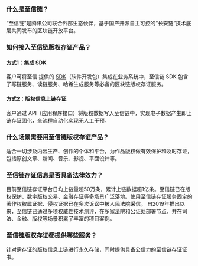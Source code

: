 ### 什么是至信链？			
“至信链”是腾讯公司联合外部生态伙伴，基于国产开源自主可控的“长安链”技术底层共同发布的区块链开放平台。

### 如何接入至信链版权存证产品？			
#### 方式1：集成 SDK
客户可将至信 提供的 [SDK](https://www.zxinchain.com/accessDocuments/#%E5%8F%91%E8%B5%B7%E6%95%B0%E5%AD%97%E7%89%88%E6%9D%83%E5%AD%98%E8%AF%81%E8%AF%B7%E6%B1%82)（软件开发包）集成在业务系统中，至信链 SDK 包含了写链服务、读链服务、哈希生成服务等必备的区块链版权存证服务。



#### 方式2：版权信息上链存证
客户通过 API（应用程序接口）将版权数据写入至信链中，实现电子数据产生即上链存证固化，全流程自动化实现无人工干预。

### 什么场景需要用至信链版权存证产品？			
适合一切涉及内容生产、创作的个体和平台，为作品版权做有效保护和及时存证，包括原创文章、新闻、音乐、影视、平面设计等。

### 至信链存证信息是否具备法律效力？			
目前至信链存证平台日均上链量超50万条，累计上链数据超1亿条。至信链已在版权保护、数字版权交易、金融存证等多场景广泛落地。使用至信链存证服务固定的著作权权属证据、侵权证据已在多次诉讼中被人民法院采信。
自2019年推出以来，至信链已通过多项权威性技术测评，在多家法院和公证处部署节点，并在司法、金融、版权等场景积累了丰富的项目案例。

### 至信链版权存证都提供哪些服务？			
针对需存证的版权信息上链进行永久存储，同时提供具备公信力的至信链存证证书。
